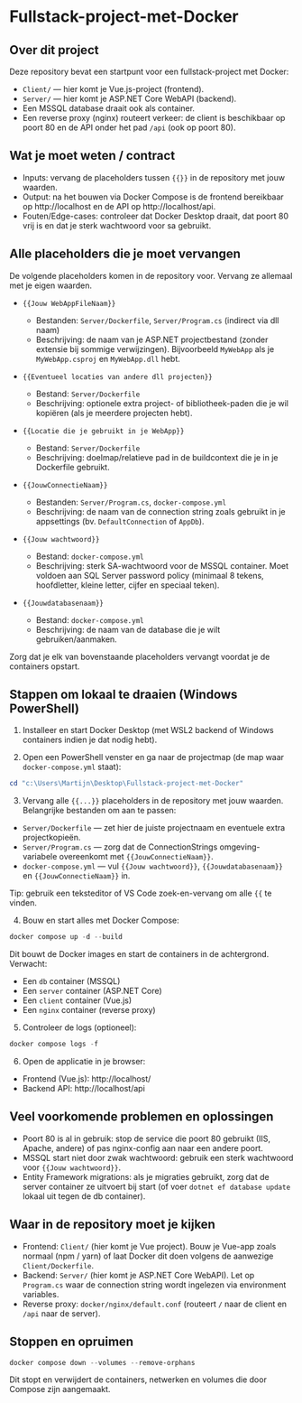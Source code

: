 # Fullstack-project-met-Docker

## Over dit project

Deze repository bevat een startpunt voor een fullstack-project met Docker:

- `Client/` — hier komt je Vue.js-project (frontend).
- `Server/` — hier komt je ASP.NET Core WebAPI (backend).
- Een MSSQL database draait ook als container.
- Een reverse proxy (nginx) routeert verkeer: de client is beschikbaar op poort 80 en de API onder het pad `/api` (ook op poort 80).


## Wat je moet weten / contract

- Inputs: vervang de placeholders tussen `{{}}` in de repository met jouw waarden.
- Output: na het bouwen via Docker Compose is de frontend bereikbaar op http://localhost en de API op http://localhost/api.
- Fouten/Edge-cases: controleer dat Docker Desktop draait, dat poort 80 vrij is en dat je sterk wachtwoord voor sa gebruikt.


## Alle placeholders die je moet vervangen

De volgende placeholders komen in de repository voor. Vervang ze allemaal met je eigen waarden.

- `{{Jouw WebAppFileNaam}}`
	- Bestanden: `Server/Dockerfile`, `Server/Program.cs` (indirect via dll naam)
	- Beschrijving: de naam van je ASP.NET projectbestand (zonder extensie bij sommige verwijzingen). Bijvoorbeeld `MyWebApp` als je `MyWebApp.csproj` en `MyWebApp.dll` hebt.

- `{{Eventueel locaties van andere dll projecten}}`
	- Bestand: `Server/Dockerfile`
	- Beschrijving: optionele extra project- of bibliotheek-paden die je wil kopiëren (als je meerdere projecten hebt).

- `{{Locatie die je gebruikt in je WebApp}}`
	- Bestand: `Server/Dockerfile`
	- Beschrijving: doelmap/relatieve pad in de buildcontext die je in je Dockerfile gebruikt.

- `{{JouwConnectieNaam}}`
	- Bestanden: `Server/Program.cs`, `docker-compose.yml`
	- Beschrijving: de naam van de connection string zoals gebruikt in je appsettings (bv. `DefaultConnection` of `AppDb`).

- `{{Jouw wachtwoord}}`
	- Bestand: `docker-compose.yml`
	- Beschrijving: sterk SA-wachtwoord voor de MSSQL container. Moet voldoen aan SQL Server password policy (minimaal 8 tekens, hoofdletter, kleine letter, cijfer en speciaal teken).

- `{{Jouwdatabasenaam}}`
	- Bestand: `docker-compose.yml`
	- Beschrijving: de naam van de database die je wilt gebruiken/aanmaken.


Zorg dat je elk van bovenstaande placeholders vervangt voordat je de containers opstart.


## Stappen om lokaal te draaien (Windows PowerShell)

1. Installeer en start Docker Desktop (met WSL2 backend of Windows containers indien je dat nodig hebt).

2. Open een PowerShell venster en ga naar de projectmap (de map waar `docker-compose.yml` staat):

```powershell
cd "c:\Users\Martijn\Desktop\Fullstack-project-met-Docker"
```

3. Vervang alle `{{...}}` placeholders in de repository met jouw waarden. Belangrijke bestanden om aan te passen:

- `Server/Dockerfile` — zet hier de juiste projectnaam en eventuele extra projectkopieën.
- `Server/Program.cs` — zorg dat de ConnectionStrings omgeving-variabele overeenkomt met `{{JouwConnectieNaam}}`.
- `docker-compose.yml` — vul `{{Jouw wachtwoord}}`, `{{Jouwdatabasenaam}}` en `{{JouwConnectieNaam}}` in.

Tip: gebruik een teksteditor of VS Code zoek-en-vervang om alle `{{` te vinden.

4. Bouw en start alles met Docker Compose:

```powershell
docker compose up -d --build
```

Dit bouwt de Docker images en start de containers in de achtergrond. Verwacht:

- Een `db` container (MSSQL)
- Een `server` container (ASP.NET Core)
- Een `client` container (Vue.js)
- Een `nginx` container (reverse proxy)

5. Controleer de logs (optioneel):

```powershell
docker compose logs -f
```

6. Open de applicatie in je browser:

- Frontend (Vue.js): http://localhost/
- Backend API: http://localhost/api


## Veel voorkomende problemen en oplossingen

- Poort 80 is al in gebruik: stop de service die poort 80 gebruikt (IIS, Apache, andere) of pas nginx-config aan naar een andere poort.
- MSSQL start niet door zwak wachtwoord: gebruik een sterk wachtwoord voor `{{Jouw wachtwoord}}`.
- Entity Framework migrations: als je migraties gebruikt, zorg dat de server container ze uitvoert bij start (of voer `dotnet ef database update` lokaal uit tegen de db container).


## Waar in de repository moet je kijken

- Frontend: `Client/` (hier komt je Vue project). Bouw je Vue-app zoals normaal (npm / yarn) of laat Docker dit doen volgens de aanwezige `Client/Dockerfile`.
- Backend: `Server/` (hier komt je ASP.NET Core WebAPI). Let op `Program.cs` waar de connection string wordt ingelezen via environment variables.
- Reverse proxy: `docker/nginx/default.conf` (routeert `/` naar de client en `/api` naar de server).


## Stoppen en opruimen

```powershell
docker compose down --volumes --remove-orphans
```

Dit stopt en verwijdert de containers, netwerken en volumes die door Compose zijn aangemaakt.